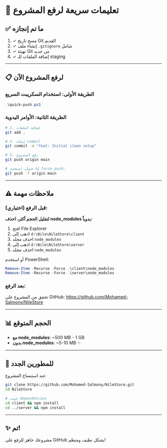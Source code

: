 # 🚀 تعليمات سريعة لرفع المشروع

## ✅ ما تم إنجازه

1. ✓ مسح تاريخ Git القديم
2. ✓ إنشاء ملف `.gitignore` شامل
3. ✓ تهيئة Git من جديد
4. ✓ إضافة الملفات للـ staging

---

## 📋 لرفع المشروع الآن

### الطريقة الأولى: استخدام السكريبت السريع

```powershell
.\quick-push.ps1
```

### الطريقة الثانية: الأوامر اليدوية

```bash
# 1. إضافة الملفات
git add .

# 2. إنشاء commit
git commit -m "feat: Initial clean setup"

# 3. رفع المشروع
git push origin main

# إذا فشل، استخدم force push:
git push -f origin main
```

---

## ⚠️ ملاحظات مهمة

### قبل الرفع (اختياري):

**لتقليل الحجم أكثر، احذف node_modules يدوياً:**

1. افتح File Explorer
2. اذهب إلى `d:\Nile\NileStore\client`
3. احذف مجلد `node_modules`
4. اذهب إلى `d:\Nile\NileStore\server`
5. احذف مجلد `node_modules`

أو استخدم PowerShell:
```powershell
Remove-Item -Recurse -Force .\client\node_modules
Remove-Item -Recurse -Force .\server\node_modules
```

### بعد الرفع:

تحقق من المشروع على GitHub:
https://github.com/Mohamed-Salmony/NileStore

---

## 📊 الحجم المتوقع

- **مع node_modules**: ~500 MB - 1 GB
- **بدون node_modules**: ~5-10 MB ✨

---

## 🔄 للمطورين الجدد

عند استنساخ المشروع:

```bash
git clone https://github.com/Mohamed-Salmony/NileStore.git
cd NileStore

# تثبيت dependencies
cd client && npm install
cd ../server && npm install
```

---

## ✨ تم!

مشروعك جاهز للرفع على GitHub بشكل نظيف ومنظم!
